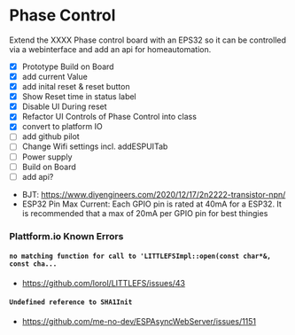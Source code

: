 # Phase Control

Extend the XXXX Phase control board with an EPS32 so it can be controlled via a webinterface and add an api for homeautomation.

- [x] Prototype Build on Board
- [x] add current Value
- [x] add inital reset & reset button
- [x] Show Reset time in status label
- [x] Disable UI During reset
- [x] Refactor UI Controls of Phase Control into class
- [x] convert to platform IO
- [ ] add github pilot
- [ ] Change Wifi settings incl. addESPUITab
- [ ] Power supply 
- [ ] Build on Board
- [ ] add api?

- BJT: https://www.diyengineers.com/2020/12/17/2n2222-transistor-npn/
- ESP32 Pin Max Current: Each GPIO pin is rated at 40mA for a ESP32. It is recommended that a max of 20mA per GPIO pin for best thingies

### Plattform.io Known Errors

#### `no matching function for call to 'LITTLEFSImpl::open(const char*&, const cha...`
- https://github.com/lorol/LITTLEFS/issues/43

#### `Undefined reference to SHA1Init`
- https://github.com/me-no-dev/ESPAsyncWebServer/issues/1151